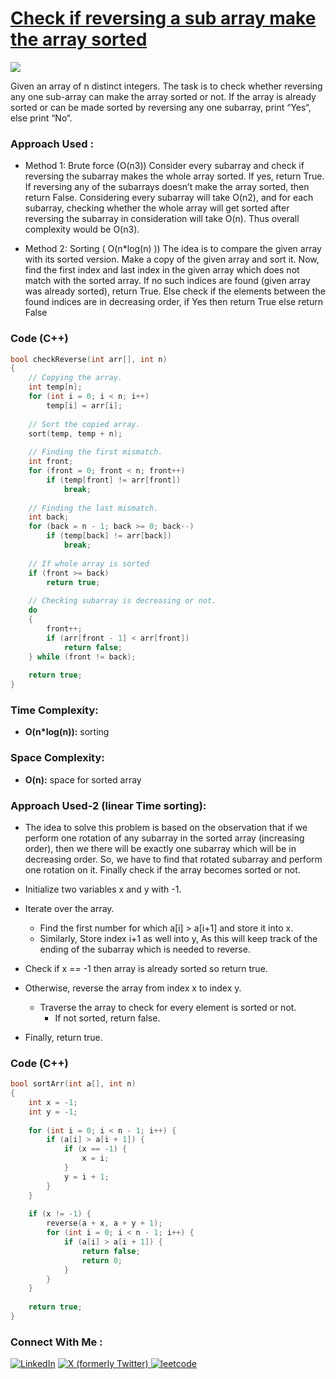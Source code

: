 # [Check if reversing a sub array make the array sorted](https://www.geeksforgeeks.org/check-reversing-sub-array-make-array-sorted/)

![](https://badgen.net/badge/Level/Medium/yellow)

Given an array of n distinct integers. The task is to check whether reversing any one sub-array can make the array sorted or not. If the array is already sorted or can be made sorted by reversing any one subarray, print “Yes“, else print “No“.

### Approach Used :

-   Method 1: Brute force (O(n3))
Consider every subarray and check if reversing the subarray makes the whole array sorted. If yes, return True. If reversing any of the subarrays doesn’t make the array sorted, then return False. Considering every subarray will take O(n2), and for each subarray, checking whether the whole array will get sorted after reversing the subarray in consideration will take O(n). Thus overall complexity would be O(n3).

-   Method 2: Sorting ( O(n*log(n) )) 
The idea is to compare the given array with its sorted version. Make a copy of the given array and sort it. Now, find the first index and last index in the given array which does not match with the sorted array. If no such indices are found (given array was already sorted), return True. Else check if the elements between the found indices are in decreasing order, if Yes then return True else return False



### Code (C++)

```cpp
bool checkReverse(int arr[], int n) 
{ 
    // Copying the array. 
    int temp[n]; 
    for (int i = 0; i < n; i++) 
        temp[i] = arr[i]; 
  
    // Sort the copied array. 
    sort(temp, temp + n); 
  
    // Finding the first mismatch. 
    int front; 
    for (front = 0; front < n; front++) 
        if (temp[front] != arr[front]) 
            break; 
  
    // Finding the last mismatch. 
    int back; 
    for (back = n - 1; back >= 0; back--) 
        if (temp[back] != arr[back]) 
            break; 
  
    // If whole array is sorted 
    if (front >= back) 
        return true; 
  
    // Checking subarray is decreasing or not. 
    do
    { 
        front++; 
        if (arr[front - 1] < arr[front]) 
            return false; 
    } while (front != back); 
  
    return true; 
} 
```

### Time Complexity:
- **O(n*log(n)):** sorting

### Space Complexity:
- **O(n):** space for sorted array

### Approach Used-2 (linear Time sorting):

-   The idea to solve this problem is based on the observation that if we perform one rotation of any subarray in the sorted array (increasing order), then we there will be exactly one subarray which will be in decreasing order. So, we have to find that rotated subarray and perform one rotation on it. Finally check if the array becomes sorted or not.

-   Initialize two variables x and y with -1.
-   Iterate over the array.
    -   Find the first number for which a[i] > a[i+1] and store it into x. 
    -   Similarly, Store index i+1 as well into y, As this will keep track of the ending of the subarray which is needed to reverse.
-   Check if x == -1 then array is already sorted so return true.
-   Otherwise, reverse the array from index x to index y.
    -   Traverse the array to check for every element is sorted or not.
        -   If not sorted, return false.
-   Finally, return true.

### Code (C++)

```cpp
bool sortArr(int a[], int n) 
{ 
    int x = -1; 
    int y = -1; 
  
    for (int i = 0; i < n - 1; i++) { 
        if (a[i] > a[i + 1]) { 
            if (x == -1) { 
                x = i; 
            } 
            y = i + 1; 
        } 
    } 
  
    if (x != -1) { 
        reverse(a + x, a + y + 1); 
        for (int i = 0; i < n - 1; i++) { 
            if (a[i] > a[i + 1]) { 
                return false; 
                return 0; 
            } 
        } 
    } 
  
    return true; 
} 
```

### Connect With Me : 

<a href="https://www.linkedin.com/in/shivam-ray-b4306524a/" target="_blank"><img src="https://img.shields.io/badge/LinkedIn-0077B5?style=for-the-badge&logo=linkedin&logoColor=white" alt="LinkedIn"></a>
<a href="https://x.com/rai_shivam11/" target="_blank"><img src="https://img.shields.io/badge/Twitter-1DA1F2?style=for-the-badge&logo=twitter&logoColor=white" alt="X (formerly Twitter)">
</a>
<a href="https://leetcode.com/u/shrunited0702/" target="_blank"><img src="https://img.shields.io/badge/LeetCode-000000?style=for-the-badge&logo=LeetCode&logoColor=#d16c06" alt="leetcode">
</a>